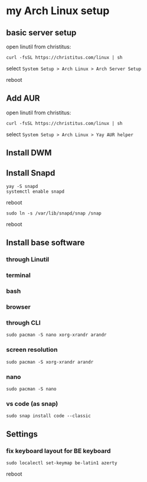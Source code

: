 # my Arch Linux setup

## basic server setup

open linutil from christitus:

```
curl -fsSL https://christitus.com/linux | sh
```

select `System Setup > Arch Linux > Arch Server Setup`

reboot

## Add AUR

open linutil from christitus:

```
curl -fsSL https://christitus.com/linux | sh
```

select `System Setup > Arch Linux > Yay AUR helper`

## Install DWM

## Install Snapd

```
yay -S snapd
systemctl enable snapd
```

reboot

```
sudo ln -s /var/lib/snapd/snap /snap
```

reboot

## Install base software

### through Linutil

### terminal

### bash

### browser

### through CLI

```
sudo pacman -S nano xorg-xrandr arandr
```

### screen resolution

```
sudo pacman -S xorg-xrandr arandr
```

### nano

```
sudo pacman -S nano
```

### vs code (as snap)

`sudo snap install code --classic`

## Settings

### fix keyboard layout for BE keyboard

```
sudo localectl set-keymap be-latin1 azerty
```

reboot
